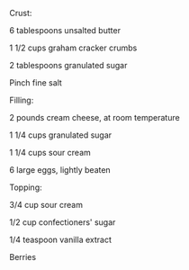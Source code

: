 Crust:

6 tablespoons unsalted butter

1 1/2 cups graham cracker crumbs

2 tablespoons granulated sugar

Pinch fine salt


Filling:

2 pounds cream cheese, at room temperature

1 1/4 cups granulated sugar

1 1/4 cups sour cream

6 large eggs, lightly beaten


Topping:

3/4 cup sour cream

1/2 cup confectioners' sugar

1/4 teaspoon vanilla extract

Berries